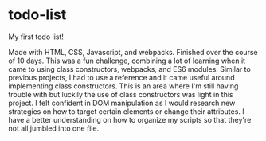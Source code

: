 # todo-list
My first todo list!

Made with HTML, CSS, Javascript, and webpacks.
Finished over the course of 10 days.
This was a fun challenge, combining a lot of learning when it came to using class constructors, webpacks, and ES6 modules. Similar to previous projects, I had to use a reference and it came useful around implementing class constructors. This is an area where I'm still having trouble with but luckily the use of class constructors was light in this project. I felt confident in DOM manipulation as I would research new strategies on how to target certain elements or change their attributes. I have a better understanding on how to organize my scripts so that they're not all jumbled into one file.